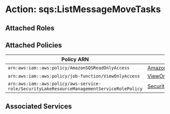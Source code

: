 # Action: sqs:ListMessageMoveTasks

## Attached Roles

## Attached Policies

| Policy ARN | Policy Name |
|------------|-------------|
| `arn:aws:iam::aws:policy/AmazonSQSReadOnlyAccess` | [AmazonSQSReadOnlyAccess](../policies.md#amazonsqsreadonlyaccess) |
| `arn:aws:iam::aws:policy/job-function/ViewOnlyAccess` | [ViewOnlyAccess](../policies.md#viewonlyaccess) |
| `arn:aws:iam::aws:policy/aws-service-role/SecurityLakeResourceManagementServiceRolePolicy` | [SecurityLakeResourceManagementServiceRolePolicy](../policies.md#securitylakeresourcemanagementservicerolepolicy) |

## Associated Services

